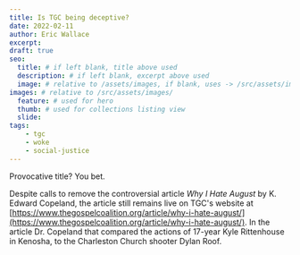```yaml
---
title: Is TGC being deceptive?
date: 2022-02-11
author: Eric Wallace
excerpt:
draft: true
seo:
  title: # if left blank, title above used
  description: # if left blank, excerpt above used
  image: # relative to /assets/images, if blank, uses -> /src/assets/images/meta/default.png
images: # relative to /src/assets/images/
  feature: # used for hero
  thumb: # used for collections listing view
  slide:
tags:
    - tgc
    - woke
    - social-justice
---
```

Provocative title? You bet.

Despite calls to remove the controversial article *Why I Hate August* by K. Edward Copeland, the article still remains live on TGC's website at [https://www.thegospelcoalition.org/article/why-i-hate-august/](https://www.thegospelcoalition.org/article/why-i-hate-august/). In the article Dr. Copeland that compared the actions of 17-year Kyle Rittenhouse in Kenosha, to the Charleston Church shooter Dylan Roof.

